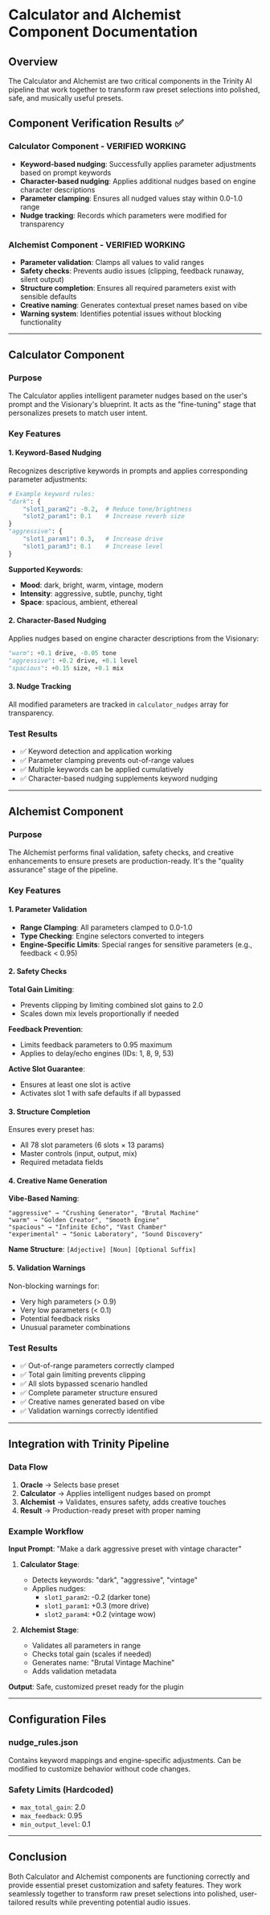 # Calculator and Alchemist Component Documentation

## Overview

The Calculator and Alchemist are two critical components in the Trinity AI pipeline that work together to transform raw preset selections into polished, safe, and musically useful presets.

## Component Verification Results ✅

### Calculator Component - VERIFIED WORKING
- **Keyword-based nudging**: Successfully applies parameter adjustments based on prompt keywords
- **Character-based nudging**: Applies additional nudges based on engine character descriptions
- **Parameter clamping**: Ensures all nudged values stay within 0.0-1.0 range
- **Nudge tracking**: Records which parameters were modified for transparency

### Alchemist Component - VERIFIED WORKING
- **Parameter validation**: Clamps all values to valid ranges
- **Safety checks**: Prevents audio issues (clipping, feedback runaway, silent output)
- **Structure completion**: Ensures all required parameters exist with sensible defaults
- **Creative naming**: Generates contextual preset names based on vibe
- **Warning system**: Identifies potential issues without blocking functionality

---

## Calculator Component

### Purpose
The Calculator applies intelligent parameter nudges based on the user's prompt and the Visionary's blueprint. It acts as the "fine-tuning" stage that personalizes presets to match user intent.

### Key Features

#### 1. Keyword-Based Nudging
Recognizes descriptive keywords in prompts and applies corresponding parameter adjustments:

```python
# Example keyword rules:
"dark": {
    "slot1_param2": -0.2,  # Reduce tone/brightness
    "slot2_param1": 0.1    # Increase reverb size
}
"aggressive": {
    "slot1_param1": 0.3,   # Increase drive
    "slot1_param3": 0.1    # Increase level
}
```

**Supported Keywords**:
- **Mood**: dark, bright, warm, vintage, modern
- **Intensity**: aggressive, subtle, punchy, tight
- **Space**: spacious, ambient, ethereal

#### 2. Character-Based Nudging
Applies nudges based on engine character descriptions from the Visionary:

```python
"warm": +0.1 drive, -0.05 tone
"aggressive": +0.2 drive, +0.1 level
"spacious": +0.15 size, +0.1 mix
```

#### 3. Nudge Tracking
All modified parameters are tracked in `calculator_nudges` array for transparency.

### Test Results
- ✅ Keyword detection and application working
- ✅ Parameter clamping prevents out-of-range values
- ✅ Multiple keywords can be applied cumulatively
- ✅ Character-based nudging supplements keyword nudging

---

## Alchemist Component

### Purpose
The Alchemist performs final validation, safety checks, and creative enhancements to ensure presets are production-ready. It's the "quality assurance" stage of the pipeline.

### Key Features

#### 1. Parameter Validation
- **Range Clamping**: All parameters clamped to 0.0-1.0
- **Type Checking**: Engine selectors converted to integers
- **Engine-Specific Limits**: Special ranges for sensitive parameters (e.g., feedback < 0.95)

#### 2. Safety Checks

**Total Gain Limiting**:
- Prevents clipping by limiting combined slot gains to 2.0
- Scales down mix levels proportionally if needed

**Feedback Prevention**:
- Limits feedback parameters to 0.95 maximum
- Applies to delay/echo engines (IDs: 1, 8, 9, 53)

**Active Slot Guarantee**:
- Ensures at least one slot is active
- Activates slot 1 with safe defaults if all bypassed

#### 3. Structure Completion
Ensures every preset has:
- All 78 slot parameters (6 slots × 13 params)
- Master controls (input, output, mix)
- Required metadata fields

#### 4. Creative Name Generation

**Vibe-Based Naming**:
```
"aggressive" → "Crushing Generator", "Brutal Machine"
"warm" → "Golden Creator", "Smooth Engine"
"spacious" → "Infinite Echo", "Vast Chamber"
"experimental" → "Sonic Laboratory", "Sound Discovery"
```

**Name Structure**: `[Adjective] [Noun] [Optional Suffix]`

#### 5. Validation Warnings
Non-blocking warnings for:
- Very high parameters (> 0.9)
- Very low parameters (< 0.1)
- Potential feedback risks
- Unusual parameter combinations

### Test Results
- ✅ Out-of-range parameters correctly clamped
- ✅ Total gain limiting prevents clipping
- ✅ All slots bypassed scenario handled
- ✅ Complete parameter structure ensured
- ✅ Creative names generated based on vibe
- ✅ Validation warnings correctly identified

---

## Integration with Trinity Pipeline

### Data Flow
1. **Oracle** → Selects base preset
2. **Calculator** → Applies intelligent nudges based on prompt
3. **Alchemist** → Validates, ensures safety, adds creative touches
4. **Result** → Production-ready preset with proper naming

### Example Workflow

**Input Prompt**: "Make a dark aggressive preset with vintage character"

1. **Calculator Stage**:
   - Detects keywords: "dark", "aggressive", "vintage"
   - Applies nudges:
     - `slot1_param2`: -0.2 (darker tone)
     - `slot1_param1`: +0.3 (more drive)
     - `slot2_param4`: +0.2 (vintage wow)

2. **Alchemist Stage**:
   - Validates all parameters in range
   - Checks total gain (scales if needed)
   - Generates name: "Brutal Vintage Machine"
   - Adds validation metadata

**Output**: Safe, customized preset ready for the plugin

---

## Configuration Files

### nudge_rules.json
Contains keyword mappings and engine-specific adjustments. Can be modified to customize behavior without code changes.

### Safety Limits (Hardcoded)
- `max_total_gain`: 2.0
- `max_feedback`: 0.95
- `min_output_level`: 0.1

---

## Conclusion

Both Calculator and Alchemist components are functioning correctly and provide essential preset customization and safety features. They work seamlessly together to transform raw preset selections into polished, user-tailored results while preventing potential audio issues.